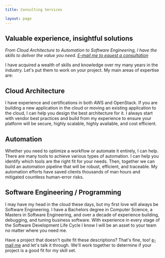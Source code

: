 ```yaml
---
title: Consulting Services

layout: page
---
```

## Valuable experience, insightful solutions

*From Cloud Architecture to Automation to Software Engineering, I have the
skills to deliver the value you need.
[E-mail me to equest a consultation](mailto:consulting@plattsoft.net)*

I have acquired a wealth of skills and knowledge over my many years in the
industry. Let's put them to work on your project. My main areas of expertise
are:

<div class="row">

<div class="col-md-4 text-center" markdown="1">

## Cloud Architecture

I have experience and certifications in both AWS and OpenStack. If you are
building a new application in the cloud or moving an existing application to the
cloud, I can help you design the best architecture for it. I always start with
vendor best practices and build from my experience to ensure your platform will
be secure, highly scalable, highly available, and cost efficient.
</div>

<div class="col-md-4 text-center" markdown="1">

## Automation

Whether you need to optimize a workflow or automate it entirely, I can help.
There are many tools to achieve various types of automation. I can help you
identify which tools are the right fit for your needs. Then, together we can
build an automation pipeline that will be robust, efficient, and traceable. My
automation efforts have saved clients thousands of man hours and mitigated
countless human-error risks.
</div>

<div class="col-md-4 text-center" markdown="1">

## Software Engineering / Programming

I may have my head in the cloud these days, but my first love will always be
Software Engineering. I have a Bachelors degree in Computer Science, a Masters
in Software Engineering, and over a decade of experience building, debugging,
and tuning business software. With experience in every stage of the Software
Development Life Cycle I know I will be an asset to your team no matter where
you need me.
</div>
</div>

Have a project that doesn't quite fit these descriptions? That's fine, too!
[e-mail me](mailto:consulting@plattsoft.net) and let's
talk it through. We'll work together to determine if your project is a good fit
for my skill set.
